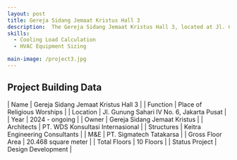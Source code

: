 ```yaml
---
layout: post
title: Gereja Sidang Jemaat Kristus Hall 3
description:  The Gereja Sidang Jemaat Kristus Hall 3, located at Jl. Gunung Sahari IV Number 6, Central Jakarta, is undergoing an expansion to enhance its worship facilities. The new building will feature an auditorium on the 7th and 8th floors, supported by additional functional spaces and a parking area below. The auditorium floors will be exclusively cooled by three air-cooled chillers with a total capacity of 200 RT, while the remaining floors will utilize a VRF (Variable Refrigerant Flow) system for efficient climate control across different zones.
skills: 
  - Cooling Load Calculation
  - HVAC Equipment Sizing

main-image: /project3.jpg
---
```


## Project Building Data

| Name | Gereja Sidang Jemaat Kristus Hall 3 |
| Function | Place of Religious Worships |
| Location | Jl. Gunung Sahari IV No. 6, Jakarta Pusat |
| Year | 2024 - ongoing |
| Owner | Gereja Sidang Jemaat Kristus |
| Architects | PT. WDS Konsultasi Internasional |
| Structures | Keitra Engineering Consultants |
| M&E | PT. Sigmatech Tatakarsa |
| Gross Floor Area | 20.468 square meter |
| Total Floors | 10 Floors |
| Status Project | Design Development |



